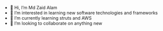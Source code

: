 - 👋 Hi, I’m Md Zaid Alam
- 👀 I’m interested in learning new software technologies and frameworks
- 🌱 I’m currently learning struts and AWS
- 💞️ I’m looking to collaborate on anything new
<!-- - 📫 How to reach me ... -->

<!---
mdzaidalam52/mdzaidalam52 is a ✨ special ✨ repository because its `README.md` (this file) appears on your GitHub profile.
You can click the Preview link to take a look at your changes.
--->
